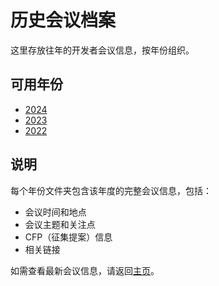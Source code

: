 # 历史会议档案

这里存放往年的开发者会议信息，按年份组织。

## 可用年份

- [2024](./2024/README.md)
- [2023](./2023/README.md) 
- [2022](./2022/README.md)

## 说明

每个年份文件夹包含该年度的完整会议信息，包括：
- 会议时间和地点
- 会议主题和关注点
- CFP（征集提案）信息
- 相关链接

如需查看最新会议信息，请返回[主页](../README.md)。